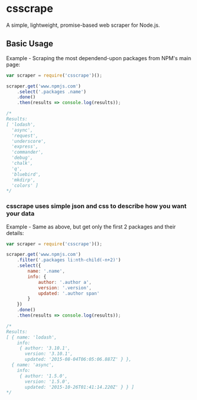 # csscrape
A simple, lightweight, promise-based web scraper for Node.js.

## Basic Usage
Example - Scraping the most dependend-upon packages from NPM's main page:

```js
var scraper = require('csscrape')();

scraper.get('www.npmjs.com')
	.select('.packages .name')
	.done()
	.then(results => console.log(results));

/*
Results:
[ 'lodash',
  'async',
  'request',
  'underscore',
  'express',
  'commander',
  'debug',
  'chalk',
  'q',
  'bluebird',
  'mkdirp',
  'colors' ]
*/
```

### csscrape uses simple json and css to describe how you want your data
Example - Same as above, but get only the first 2 packages and their details:

```js
var scraper = require('csscrape')();

scraper.get('www.npmjs.com')
	.filter('.packages li:nth-child(-n+2)')
	.select({
		name: '.name',
		info: {
			author: '.author a',
			version: '.version',
			updated: '.author span'
		}
	})
	.done()
	.then(results => console.log(results));

/*
Results:
[ { name: 'lodash',
    info:
     { author: '3.10.1',
       version: '3.10.1',
       updated: '2015-08-04T06:05:06.887Z' } },
  { name: 'async',
    info:
     { author: '1.5.0',
       version: '1.5.0',
       updated: '2015-10-26T01:41:14.220Z' } } ]
*/
```
